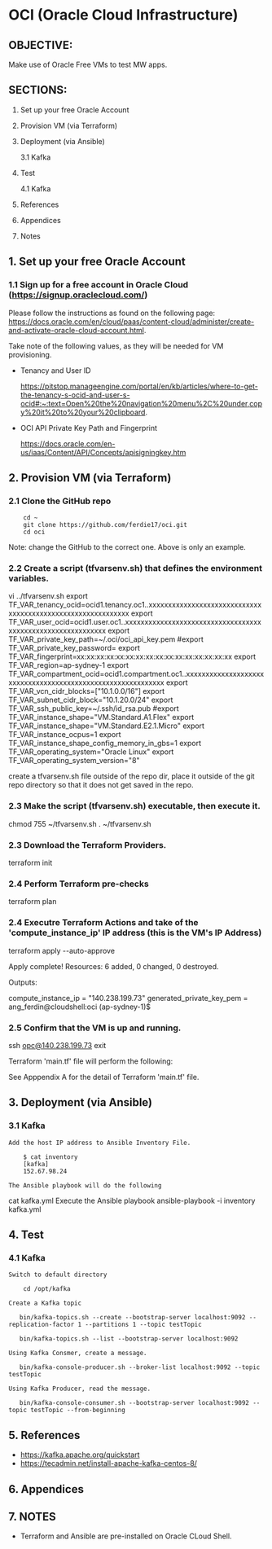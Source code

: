# OCI (Oracle Cloud Infrastructure)

## OBJECTIVE:
Make use of Oracle Free VMs to test MW apps.

## SECTIONS:
1. Set up your free Oracle Account
2. Provision VM (via Terraform)
3. Deployment   (via Ansible)

   3.1 Kafka
4. Test

   4.1 Kafka
5. References
6. Appendices
7. Notes

## 1. Set up your free Oracle Account

### 1.1 Sign up for a free account in Oracle Cloud (https://signup.oraclecloud.com/)
Please follow the instructions as found on the following page: https://docs.oracle.com/en/cloud/paas/content-cloud/administer/create-and-activate-oracle-cloud-account.html.

Take note of the following values, as they will be needed for VM provisioning.

- Tenancy and User ID

  https://pitstop.manageengine.com/portal/en/kb/articles/where-to-get-the-tenancy-s-ocid-and-user-s-ocid#:~:text=Open%20the%20navigation%20menu%2C%20under,copy%20it%20to%20your%20clipboard.

- OCI API Private Key Path and Fingerprint

  https://docs.oracle.com/en-us/iaas/Content/API/Concepts/apisigningkey.htm


## 2. Provision VM (via Terraform)

### 2.1 Clone the GitHub repo

```
    cd ~
    git clone https://github.com/ferdie17/oci.git
    cd oci
```

Note: change the GitHub to the correct one.  Above is only an example.

### 2.2 Create a script (tfvarsenv.sh) that defines the environment variables.  


vi ../tfvarsenv.sh
export TF_VAR_tenancy_ocid=ocid1.tenancy.oc1..xxxxxxxxxxxxxxxxxxxxxxxxxxxxxxxxxxxxxxxxxxxxxxxxxxxxxxxxxxxx
export TF_VAR_user_ocid=ocid1.user.oc1..xxxxxxxxxxxxxxxxxxxxxxxxxxxxxxxxxxxxxxxxxxxxxxxxxxxxxxxxxxxx
export TF_VAR_private_key_path=~/.oci/oci_api_key.pem
#export TF_VAR_private_key_password=<put-here-private-key-password>
export TF_VAR_fingerprint=xx:xx:xx:xx:xx:xx:xx:xx:xx:xx:xx:xx:xx:xx:xx:xx
export TF_VAR_region=ap-sydney-1
export TF_VAR_compartment_ocid=ocid1.compartment.oc1..xxxxxxxxxxxxxxxxxxxxxxxxxxxxxxxxxxxxxxxxxxxxxxxxxxxxxxxxxxxx
export TF_VAR_vcn_cidr_blocks=[\"10.1.0.0/16\"]
export TF_VAR_subnet_cidr_block="10.1.20.0/24"
export TF_VAR_ssh_public_key=~/.ssh/id_rsa.pub
#export TF_VAR_instance_shape="VM.Standard.A1.Flex"
export TF_VAR_instance_shape="VM.Standard.E2.1.Micro"
export TF_VAR_instance_ocpus=1
export TF_VAR_instance_shape_config_memory_in_gbs=1
export TF_VAR_operating_system="Oracle Linux"
export TF_VAR_operating_system_version="8"


create a tfvarsenv.sh file outside of the repo dir, place it outside of the git repo directory so that it does not get saved in the repo.


### 2.3 Make the script (tfvarsenv.sh) executable, then execute it.


chmod 755 ~/tfvarsenv.sh
. ~/tfvarsenv.sh

### 2.3 Download the Terraform Providers.

terraform init

### 2.4 Perform Terraform pre-checks

terraform plan

### 2.4 Executre Terraform Actions and take of the 'compute_instance_ip' IP address (this is the VM's IP Address)

terraform apply --auto-approve

Apply complete! Resources: 6 added, 0 changed, 0 destroyed.

Outputs:

compute_instance_ip = "140.238.199.73"
generated_private_key_pem = <sensitive>
ang_ferdin@cloudshell:oci (ap-sydney-1)$ 

### 2.5 Confirm that the VM is up and running.


ssh opc@140.238.199.73
exit

Terraform 'main.tf' file will perform the following:

See Apppendix A for the detail of Terraform 'main.tf' file.

## 3. Deployment (via Ansible)
###   3.1 Kafka
    Add the host IP address to Ansible Inventory File.
```
    $ cat inventory 
    [kafka]
    152.67.98.24
```

    The Ansible playbook will do the following
cat kafka.yml 
    Execute the Ansible playbook
ansible-playbook -i inventory kafka.yml

## 4. Test
###   4.1 Kafka
    Switch to default directory
```    cd /opt/kafka```

    Create a Kafka topic
```    bin/kafka-topics.sh --create --bootstrap-server localhost:9092 --replication-factor 1 --partitions 1 --topic testTopic ```

```    bin/kafka-topics.sh --list --bootstrap-server localhost:9092 ```

    Using Kafka Consmer, create a message.
```    bin/kafka-console-producer.sh --broker-list localhost:9092 --topic testTopic ```

    Using Kafka Producer, read the message.
```    bin/kafka-console-consumer.sh --bootstrap-server localhost:9092 --topic testTopic --from-beginning ```

## 5. References
- https://kafka.apache.org/quickstart
- https://tecadmin.net/install-apache-kafka-centos-8/

## 6. Appendices

## 7. NOTES
- Terraform and Ansible are pre-installed on Oracle CLoud Shell.
